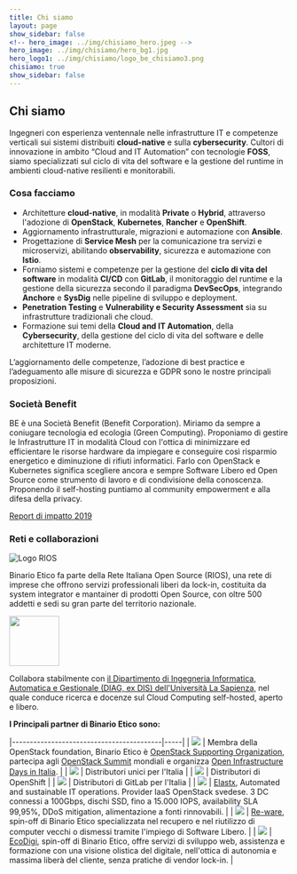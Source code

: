 ```yaml
---
title: Chi siamo
layout: page
show_sidebar: false
<!-- hero_image: ../img/chisiamo_hero.jpeg -->
hero_image: ../img/chisiamo/hero_bg1.jpg
hero_logo1: ../img/chisiamo/logo_be_chisiamo3.png
chisiamo: true
show_sidebar: false
---
```

## Chi siamo
Ingegneri con esperienza ventennale nelle infrastrutture IT e competenze verticali sui sistemi distribuiti **cloud-native** e sulla **cybersecurity**. Cultori di innovazione in ambito “Cloud and IT Automation” con tecnologie **FOSS**, siamo specializzati sul ciclo di vita del software e la gestione del runtime in ambienti cloud-native resilienti e monitorabili.  

### Cosa facciamo
* Architetture **cloud-native**, in modalità **Private** o **Hybrid**, attraverso l'adozione di **OpenStack**, **Kubernetes**, **Rancher** e **OpenShift**.
* Aggiornamento infrastrutturale, migrazioni e automazione con **Ansible**.
* Progettazione di **Service Mesh** per la comunicazione tra servizi e microservizi, abilitando **observability**, sicurezza e automazione con **Istio**.
* Forniamo sistemi e competenze per la gestione del **ciclo di vita del software** in modalità **CI/CD** con **GitLab**, il monitoraggio del runtime e la gestione della sicurezza secondo il paradigma **DevSecOps**, integrando **Anchore** e **SysDig** nelle pipeline di sviluppo e deployment.
* **Penetration Testing** e **Vulnerability e Security Assessment** sia su infrastrutture tradizionali che cloud.
* Formazione sui temi della **Cloud and IT Automation**, della **Cybersecurity**, della gestione del ciclo di vita del software e delle architetture IT moderne.  

L’aggiornamento delle competenze, l’adozione di best practice e l’adeguamento alle misure di sicurezza e GDPR sono le nostre principali proposizioni.

### Società Benefit
BE è una Società Benefit (Benefit Corporation). Miriamo da sempre a coniugare tecnologia ed ecologia (Green Computing). Proponiamo di gestire le Infrastrutture IT in modalità Cloud con l'ottica di minimizzare ed efficientare le risorse hardware da impiegare e conseguire così risparmio energetico e diminuzione di rifiuti informatici. Farlo con OpenStack e Kubernetes significa scegliere ancora e sempre Software Libero ed Open Source come strumento di lavoro e di condivisione della conoscenza. Proponendo il self-hosting puntiamo al community empowerment e alla difesa della privacy.

[Report di impatto 2019](../img/bozza_relazione_annuale_2019.pdf)

### Reti e collaborazioni
![Logo RIOS](../img/chisiamo/rios.png)

Binario Etico fa parte della Rete Italiana Open Source (RIOS), una rete di imprese che offrono servizi professionali liberi da lock-in, costituita da system integrator e mantainer di prodotti Open Source, con oltre 500 addetti e sedi su gran parte del territorio nazionale.  
<!-- ![Logo DIAG](../img/chisiamo/diag.jpg) -->

<img src="../img/chisiamo/diag.jpg" width="90">

Collabora stabilmente con [il Dipartimento di Ingegneria Informatica, Automatica e Gestionale (DIAG, ex DIS) dell'Università La Sapienza](http://www.diag.uniroma1.it/), nel quale conduce ricerca e docenze sul Cloud Computing self-hosted, aperto e libero.




**I Principali partner di Binario Etico sono:**

|------------------------------------------|-----|
| <img src="../img/chisiamo/OpenStack_Logo_2016.svg.png" class="partners"> | Membra della OpenStack foundation, Binario Etico è [OpenStack Supporting Organization](https://www.openstack.org/foundation/companies/), partecipa agli [OpenStack Summit](https://www.openstack.org/summit) mondiali e organizza [Open Infrastructure Days in Italia](https://openinfraday.it/).  |
| <img src="../img/chisiamo/rancher-logo-stacked-color.png" class="partners"> | Distributori unici per l'Italia |
| <img src="../img/chisiamo/OpenShift-LogoType.svg" class="partners"> | Distributori di OpenShift |
| <img src="../img/chisiamo/gitlab.png" class="partners"> | Distributori di GitLab per l'Italia |
| <img src="../img/chisiamo/elastx.jpg" class="partners"> | [Elastx](https://elastx.se/en), Automated and sustainable IT operations. Provider IaaS OpenStack svedese. 3 DC connessi a 100Gbps, dischi SSD, fino a 15.000 IOPS, availability SLA 99,95%, DDoS mitigation, alimentazione a fonti rinnovabili. |
| <img src="../img/chisiamo/re-ware.png" class="partners"> | [Re-ware](https://www.reware.it/), spin-off di Binario Etico specializzata nel recupero e nel riutilizzo di computer vecchi o dismessi tramite l'impiego di Software Libero. |
| <img src="../img/chisiamo/logo-eco-digi.png" class="partners"> | [EcoDigi](https://www.ecodigi.it/), spin-off di Binario Etico, offre servizi di sviluppo web, assistenza e formazione con una visione olistica del digitale, nell'ottica di autonomia e massima liberà del cliente, senza pratiche di vendor lock-in. |
